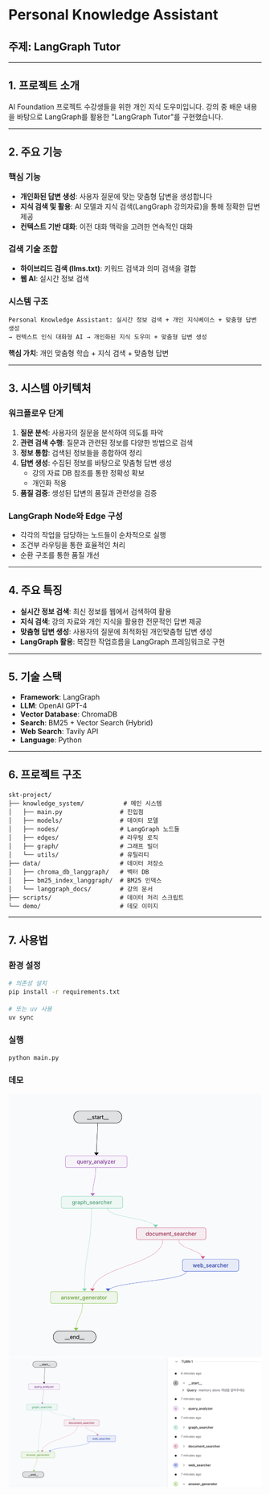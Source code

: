 # Personal Knowledge Assistant
## 주제: LangGraph Tutor

---

## 1. 프로젝트 소개

AI Foundation 프로젝트 수강생들을 위한 개인 지식 도우미입니다. 강의 중 배운 내용을 바탕으로 LangGraph를 활용한 "LangGraph Tutor"를 구현했습니다.

---

## 2. 주요 기능

### 핵심 기능
- **개인화된 답변 생성**: 사용자 질문에 맞는 맞춤형 답변을 생성합니다
- **지식 검색 및 활용**: AI 모델과 지식 검색(LangGraph 강의자료)을 통해 정확한 답변 제공
- **컨텍스트 기반 대화**: 이전 대화 맥락을 고려한 연속적인 대화

### 검색 기술 조합
- **하이브리드 검색 (llms.txt)**: 키워드 검색과 의미 검색을 결합
- **웹 AI**: 실시간 정보 검색

### 시스템 구조
```
Personal Knowledge Assistant: 실시간 정보 검색 + 개인 지식베이스 + 맞춤형 답변 생성
→ 컨텍스트 인식 대화형 AI → 개인화된 지식 도우미 + 맞춤형 답변 생성
```

**핵심 가치**: 개인 맞춤형 학습 + 지식 검색 + 맞춤형 답변

---

## 3. 시스템 아키텍처

### 워크플로우 단계
1. **질문 분석**: 사용자의 질문을 분석하여 의도를 파악
2. **관련 검색 수행**: 질문과 관련된 정보를 다양한 방법으로 검색
3. **정보 통합**: 검색된 정보들을 종합하여 정리
4. **답변 생성**: 수집된 정보를 바탕으로 맞춤형 답변 생성
   - 강의 자료 DB 참조를 통한 정확성 확보
   - 개인화 적용
5. **품질 검증**: 생성된 답변의 품질과 관련성을 검증

### LangGraph Node와 Edge 구성
- 각각의 작업을 담당하는 노드들이 순차적으로 실행
- 조건부 라우팅을 통한 효율적인 처리
- 순환 구조를 통한 품질 개선

---

## 4. 주요 특징

- **실시간 정보 검색**: 최신 정보를 웹에서 검색하여 활용
- **지식 검색**: 강의 자료와 개인 지식을 활용한 전문적인 답변 제공
- **맞춤형 답변 생성**: 사용자의 질문에 최적화된 개인맞춤형 답변 생성
- **LangGraph 활용**: 복잡한 작업흐름을 LangGraph 프레임워크로 구현

---

## 5. 기술 스택

- **Framework**: LangGraph
- **LLM**: OpenAI GPT-4
- **Vector Database**: ChromaDB
- **Search**: BM25 + Vector Search (Hybrid)
- **Web Search**: Tavily API
- **Language**: Python

---

## 6. 프로젝트 구조

```
skt-project/
├── knowledge_system/           # 메인 시스템
│   ├── main.py                # 진입점
│   ├── models/                # 데이터 모델
│   ├── nodes/                 # LangGraph 노드들
│   ├── edges/                 # 라우팅 로직
│   ├── graph/                 # 그래프 빌더
│   └── utils/                 # 유틸리티
├── data/                      # 데이터 저장소
│   ├── chroma_db_langgraph/   # 벡터 DB
│   ├── bm25_index_langgraph/  # BM25 인덱스
│   └── langgraph_docs/        # 강의 문서
├── scripts/                   # 데이터 처리 스크립트
└── demo/                      # 데모 이미지
```

---

## 7. 사용법

### 환경 설정
```bash
# 의존성 설치
pip install -r requirements.txt

# 또는 uv 사용
uv sync
```

### 실행
```bash
python main.py
```

### 데모
![데모 1](demo/demo1.png)
![데모 2](demo/demo2.png)